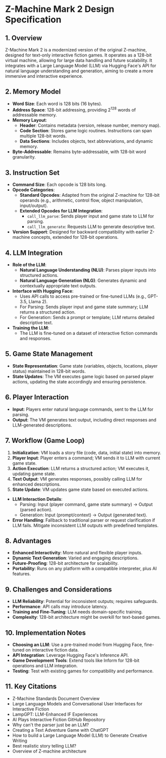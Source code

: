 # Z-Machine Mark 2 Design Specification

## 1. Overview

Z-Machine Mark 2 is a modernized version of the original Z-machine, designed for text-only interactive fiction games. It operates as a 128-bit virtual machine, allowing for large data handling and future scalability. It integrates with a Large Language Model (LLM) via Hugging Face's API for natural language understanding and generation, aiming to create a more immersive and interactive experience.

## 2. Memory Model

-   **Word Size**: Each word is 128 bits (16 bytes).
-   **Address Space**: 128-bit addressing, providing 2<sup>128</sup> words of addressable memory.
-   **Memory Layout**:
    -   **Header**: Contains metadata (version, release number, memory map).
    -   **Code Section**: Stores game logic routines. Instructions can span multiple 128-bit words.
    -   **Data Sections**: Includes objects, text abbreviations, and dynamic memory.
-   **Byte-Addressable**: Remains byte-addressable, with 128-bit word granularity.

## 3. Instruction Set

-   **Command Size**: Each opcode is 128 bits long.
-   **Opcode Categories**:
    -   **Standard Opcodes**: Adapted from the original Z-machine for 128-bit operands (e.g., arithmetic, control flow, object manipulation, input/output).
    -   **Extended Opcodes for LLM Integration**:
        -   `call_llm_parse`: Sends player input and game state to LLM for parsing.
        -   `call_llm_generate`: Requests LLM to generate descriptive text.
-   **Version Support**: Designed for backward compatibility with earlier Z-machine concepts, extended for 128-bit operations.

## 4. LLM Integration

-   **Role of the LLM**:
    -   **Natural Language Understanding (NLU)**: Parses player inputs into structured actions.
    -   **Natural Language Generation (NLG)**: Generates dynamic and contextually appropriate text outputs.
-   **Interface with Hugging Face**:
    -   Uses API calls to access pre-trained or fine-tuned LLMs (e.g., GPT-3.5, Llama 2).
    -   For Parsing: Sends player input and game state summary; LLM returns a structured action.
    -   For Generation: Sends a prompt or template; LLM returns detailed descriptive text.
-   **Training the LLM**:
    -   The LLM is fine-tuned on a dataset of interactive fiction commands and responses.

## 5. Game State Management

-   **State Representation**: Game state (variables, objects, locations, player status) maintained in 128-bit words.
-   **State Updates**: The VM executes game logic based on parsed player actions, updating the state accordingly and ensuring persistence.

## 6. Player Interaction

-   **Input**: Players enter natural language commands, sent to the LLM for parsing.
-   **Output**: The VM generates text output, including direct responses and LLM-generated descriptions.

## 7. Workflow (Game Loop)

1.  **Initialization**: VM loads a story file (code, data, initial state) into memory.
2.  **Player Input**: Player enters a command; VM sends it to LLM with current game state.
3.  **Action Execution**: LLM returns a structured action; VM executes it, updating game state.
4.  **Text Output**: VM generates responses, possibly calling LLM for enhanced descriptions.
5.  **State Update**: VM updates game state based on executed actions.
-   **LLM Interaction Details**:
    -   Parsing: Input (player command, game state summary) -> Output (parsed action).
    -   Generation: Input (prompt/context) -> Output (generated text).
-   **Error Handling**: Fallback to traditional parser or request clarification if LLM fails. Mitigate inconsistent LLM outputs with predefined templates.

## 8. Advantages

-   **Enhanced Interactivity**: More natural and flexible player inputs.
-   **Dynamic Text Generation**: Varied and engaging descriptions.
-   **Future-Proofing**: 128-bit architecture for scalability.
-   **Portability**: Runs on any platform with a compatible interpreter, plus AI features.

## 9. Challenges and Considerations

-   **LLM Reliability**: Potential for inconsistent outputs; requires safeguards.
-   **Performance**: API calls may introduce latency.
-   **Training and Fine-Tuning**: LLM needs domain-specific training.
-   **Complexity**: 128-bit architecture might be overkill for text-based games.

## 10. Implementation Notes

-   **Choosing an LLM**: Use a pre-trained model from Hugging Face, fine-tuned on interactive fiction data.
-   **API Integration**: Leverage Hugging Face's Inference API.
-   **Game Development Tools**: Extend tools like Inform for 128-bit operations and LLM integration.
-   **Testing**: Test with existing games for compatibility and performance.

## 11. Key Citations

-   Z-Machine Standards Document Overview
-   Large Language Models and Conversational User Interfaces for Interactive Fiction
-   LampGPT: LLM-Enhanced IF Experiences
-   AI Plays Interactive Fiction GitHub Repository
-   Why can't the parser just be an LLM?
-   Creating a Text Adventure Game with ChatGPT
-   How to build a Large Language Model (LLM) to Generate Creative Writing
-   Best realistic story telling LLM?
-   Overview of Z-machine architecture

